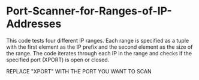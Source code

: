 # Port-Scanner-for-Ranges-of-IP-Addresses
This code tests four different IP ranges. Each range is specified as a tuple with the first element as the IP prefix and the second element as the size of the range. The code iterates through each IP in the range and checks if the specified port (XPORT) is open or closed.

REPLACE "XPORT" WITH THE PORT YOU WANT TO SCAN
